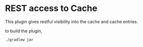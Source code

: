 # REST access to Cache 

This plugin gives restful visibility into the cache and cache entries.



to build the plugin, 

```
./gradlew jar
```



